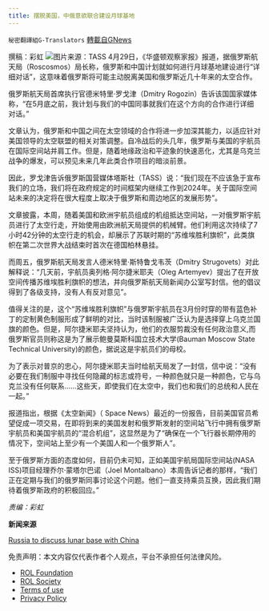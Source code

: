 ```yaml
---
title: 摆脱美国，中俄意欲联合建设月球基地
---
```

`秘密翻譯組G-Translators` [轉載自GNews](https://gnews.org/zh-hans/2441940/)

撰稿：彩虹
 ![](https://assets.gnews.org/wp-content/uploads/2022/04/1091629.jpg)图片来源：TASS 
4月29日，《华盛顿观察家报》报道，据俄罗斯航天局（Roscosmos）局长称，俄罗斯和中国计划就如何进行月球基地建设进行“详细对话”，这意味着俄罗斯将可能主动脱离美国和俄罗斯近几十年来的太空合作。
 
俄罗斯航天局首席执行官德米特里·罗戈津（Dmitry Rogozin）告诉该国国家媒体称，“在5月底之前，我计划与我们的中国同事就我们在这个方向的合作进行详细对话。”
 
文章认为，俄罗斯和中国之间在太空领域的合作将进一步加深其能力，以适应针对美国领导的太空联盟的相关对策调整。自冷战后的头几年，俄罗斯与美国的宇航员在国际空间站并肩工作。但是，随着地缘政治和平迹象的快速恶化，尤其是乌克兰战争的爆发，可以预见未来几年此类合作项目的暗淡前景。
 
因此，罗戈津告诉俄罗斯国营媒体塔斯社（TASS）说：“我们现在不应该急于宣布我们的立场，我们将在政府规定的时间框架内继续工作到2024年。关于国际空间站未来的决定将在很大程度上取决于俄罗斯和周边地区的发展形势”。
 
文章披露，本周，随着美国和欧洲宇航员组成的机组抵达空间站，一对俄罗斯宇航员进行了太空行走，开始使用由欧洲航天局提供的机械臂。他们利用这次持续了7小时42分钟的太空行走的机会，却展示了苏联时期的“苏维埃胜利旗帜”，此类旗帜在第二次世界大战结束时首次在德国柏林悬挂。
 
而周五，俄罗斯航天局发言人德米特里·斯特鲁戈韦茨（Dmitry Strugovets）对此解释说：“几天前，宇航员奥列格·阿尔捷米耶夫（Oleg Artemyev）提出了在开放空间传播苏维埃胜利旗帜的想法，并向俄罗斯航天局新闻办公室写封信。他的倡议得到了各级支持，没有人有反对意见”。
 
值得关注的是，这个“苏维埃胜利旗帜”与俄罗斯宇航员在3月份时穿的带有蓝色补丁的定制黄色制服形成了鲜明的对比，当时该制服被广泛认为是选择穿上乌克兰国旗的颜色。但是，阿尔捷米耶夫坚持认为，他们的衣服剪裁没有任何政治意义,而俄罗斯官员则称这是为了展示鲍曼莫斯科国立技术大学(Bauman Moscow State Technical University)的颜色，据说这是宇航员们的母校。
 
为了表示对普京的忠心，阿尔捷米耶夫当时给航天局发了一封信，信中说：“没有必要在我们制服中寻找任何隐藏的标志或符号，一种颜色就只是一种颜色，它与乌克兰没有任何联系……这些天，即使我们在太空中，我们也和我们的总统和人民在一起。”
 
报道指出，根据《太空新闻》（ Space News）最近的一份报告，目前美国官员希望促成一项交易，在即将到来的美国发射和俄罗斯发射的空间站飞行中拥有俄罗斯宇航员和美国宇航员的“混合机组”，这显然是为了“确保在一个飞行器长期停用的情况下，空间站上至少有一个美国人和一个俄罗斯人”。
 
至于俄罗斯方面的态度如何，目前仍未可知，正如美国宇航局国际空间站(NASA ISS)项目经理乔尔·蒙塔尔巴诺（Joel Montalbano）本周告诉记者的那样，“我们正在定期与我们的俄罗斯同事讨论这个问题。他们一直支持乘员互换，因此我们期待着俄罗斯政府的积极回应。”
 
*责编：彩虹*
 
**新闻来源**
 
[Russia to discuss lunar base with China](https://www.washingtonexaminer.com/policy/defense-national-security/russia-to-discuss-lunar-base-with-china)

免责声明：本文内容仅代表作者个人观点，平台不承担任何法律风险。
  
- [ROL Foundation](https://rolfoundation.org/)
- [ROL Society](https://rolsociety.org/)
- [Terms of use](https://gnews.org/terms-of-use-3/)
- [Privacy Policy](https://gnews.org/privacy-policy/)
